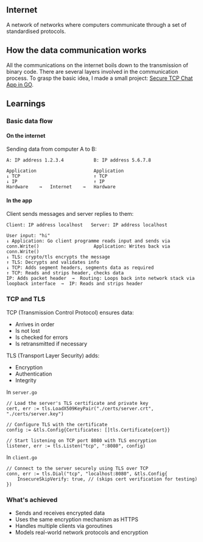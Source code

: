 <!-- Start with comment -->
## Internet
A network of networks where computers communicate through a set of standardised protocols.

## How the data communication works
All the communications on the internet boils down to the transmission of binary code.
There are several layers involved in the communication process.
To grasp the basic idea, I made a small project: [Secure TCP Chat App in GO](https://github.com/snkzt/secure-chat-app).

## Learnings
### Basic data flow
#### On the internet
Sending data from computer A to B:
```
A: IP address 1.2.3.4           B: IP address 5.6.7.8

Application 			        Application	
↓ TCP			                ↑ TCP
↓ IP			                ↑ IP
Hardware	→	Internet	→	Hardware
```
#### In the app
Client sends messages and server replies to them:
```
Client: IP address localhost   Server: IP address localhost

User input: "hi"
↓ Application: Go client programme reads input and sends via conn.Write()                    Application: Writes back via conn.Write()
↓ TLS: crypto/tls encrypts the message                                                       ↑ TLS: Decrypts and validates info
↓ TCP: Adds segment headers, segments data as required                                       ↑ TCP: Reads and strips header, checks data
IP: Adds packet header  →  Routing: Loops back into network stack via loopback interface  →  IP: Reads and strips header
```

### TCP and TLS
TCP (Transmission Control Protocol) ensures data:
  - Arrives in order
  - Is not lost
  - Is checked for errors
  - Is retransmitted if necessary


TLS (Transport Layer Security) adds:
  - Encryption
  - Authentication
  - Integrity

  In `server.go`
  ```
  // Load the server's TLS certificate and private key
  cert, err := tls.LoadX509KeyPair("./certs/server.crt", "./certs/server.key")

  // Configure TLS with the certificate
  config := &tls.Config{Certificates: []tls.Certificate{cert}}

  // Start listening on TCP port 8080 with TLS encryption
  listener, err := tls.Listen("tcp", ":8080", config)

  ```
  In `client.go`
  ```
  // Connect to the server securely using TLS over TCP
  conn, err := tls.Dial("tcp", "localhost:8080", &tls.Config{
	  InsecureSkipVerify: true, // (skips cert verification for testing)
  })

  ```

### What's achieved
- Sends and receives encrypted data
- Uses the same encryption mechanism as HTTPS
- Handles multiple clients via goroutines
- Models real-world network protocols and encryption